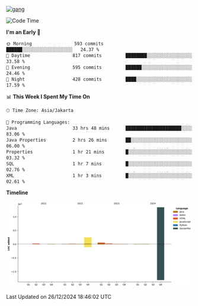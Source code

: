 <!-- [<img src='https://dev.karakun.com/assets/posts/2018-09-16-jc-java-article/3duke_suspects.jpg' alt='java'>](https://github.com/yeahbutstill) -->
[<img src='https://asset-2.tstatic.net/tribunnewswiki/foto/bank/images/Mozart.jpg' alt='gang'>](https://github.com/yeahbutstill)

<!--START_SECTION:waka-->
![Code Time](http://img.shields.io/badge/Code%20Time-3%2C032%20hrs%207%20mins-blue)

**I'm an Early 🐤** 

```text
🌞 Morning                593 commits         ██████░░░░░░░░░░░░░░░░░░░   24.37 % 
🌆 Daytime                817 commits         ████████░░░░░░░░░░░░░░░░░   33.58 % 
🌃 Evening                595 commits         ██████░░░░░░░░░░░░░░░░░░░   24.46 % 
🌙 Night                  428 commits         ████░░░░░░░░░░░░░░░░░░░░░   17.59 % 
```


📊 **This Week I Spent My Time On** 

```text
🕑︎ Time Zone: Asia/Jakarta

💬 Programming Languages: 
Java                     33 hrs 48 mins      █████████████████████░░░░   83.06 % 
Java Properties          2 hrs 26 mins       ██░░░░░░░░░░░░░░░░░░░░░░░   06.00 % 
Properties               1 hr 21 mins        █░░░░░░░░░░░░░░░░░░░░░░░░   03.32 % 
SQL                      1 hr 7 mins         █░░░░░░░░░░░░░░░░░░░░░░░░   02.76 % 
XML                      1 hr 3 mins         █░░░░░░░░░░░░░░░░░░░░░░░░   02.61 % 
```

**Timeline**

![Lines of Code chart](https://raw.githubusercontent.com/yeahbutstill/yeahbutstill/main/assets/bar_graph.png)


 Last Updated on 26/12/2024 18:46:02 UTC
<!--END_SECTION:waka-->

